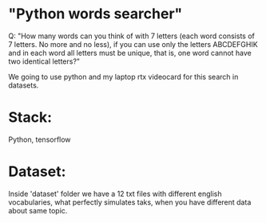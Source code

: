 # "Python words searcher"
Q: "How many words can you think of with 7 letters (each word consists of 7 letters. No more and no less), if you can use only the letters ABCDEFGHIK and in each word all letters must be unique, that is, one word cannot have two identical letters?"

We going to use python and my laptop rtx videocard for this search in datasets.

# Stack:

Python, tensorflow


# Dataset:

Inside 'dataset' folder we have a 12 txt files with different english vocabularies, what perfectly simulates taks, when you have different data about same topic.